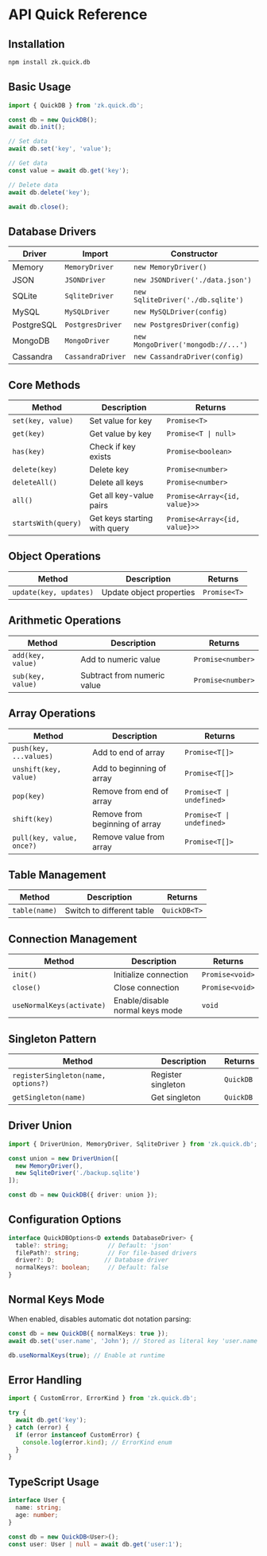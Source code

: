 # API Quick Reference

## Installation
```bash
npm install zk.quick.db
```

## Basic Usage
```typescript
import { QuickDB } from 'zk.quick.db';

const db = new QuickDB();
await db.init();

// Set data
await db.set('key', 'value');

// Get data
const value = await db.get('key');

// Delete data
await db.delete('key');

await db.close();
```

## Database Drivers

| Driver | Import | Constructor |
|--------|---------|-------------|
| Memory | `MemoryDriver` | `new MemoryDriver()` |
| JSON | `JSONDriver` | `new JSONDriver('./data.json')` |
| SQLite | `SqliteDriver` | `new SqliteDriver('./db.sqlite')` |
| MySQL | `MySQLDriver` | `new MySQLDriver(config)` |
| PostgreSQL | `PostgresDriver` | `new PostgresDriver(config)` |
| MongoDB | `MongoDriver` | `new MongoDriver('mongodb://...')` |
| Cassandra | `CassandraDriver` | `new CassandraDriver(config)` |

## Core Methods

| Method | Description | Returns |
|--------|-------------|---------|
| `set(key, value)` | Set value for key | `Promise<T>` |
| `get(key)` | Get value by key | `Promise<T \| null>` |
| `has(key)` | Check if key exists | `Promise<boolean>` |
| `delete(key)` | Delete key | `Promise<number>` |
| `deleteAll()` | Delete all keys | `Promise<number>` |
| `all()` | Get all key-value pairs | `Promise<Array<{id, value}>>` |
| `startsWith(query)` | Get keys starting with query | `Promise<Array<{id, value}>>` |

## Object Operations

| Method | Description | Returns |
|--------|-------------|---------|
| `update(key, updates)` | Update object properties | `Promise<T>` |

## Arithmetic Operations

| Method | Description | Returns |
|--------|-------------|---------|
| `add(key, value)` | Add to numeric value | `Promise<number>` |
| `sub(key, value)` | Subtract from numeric value | `Promise<number>` |

## Array Operations

| Method | Description | Returns |
|--------|-------------|---------|
| `push(key, ...values)` | Add to end of array | `Promise<T[]>` |
| `unshift(key, value)` | Add to beginning of array | `Promise<T[]>` |
| `pop(key)` | Remove from end of array | `Promise<T \| undefined>` |
| `shift(key)` | Remove from beginning of array | `Promise<T \| undefined>` |
| `pull(key, value, once?)` | Remove value from array | `Promise<T[]>` |

## Table Management

| Method | Description | Returns |
|--------|-------------|---------|
| `table(name)` | Switch to different table | `QuickDB<T>` |

## Connection Management

| Method | Description | Returns |
|--------|-------------|---------|
| `init()` | Initialize connection | `Promise<void>` |
| `close()` | Close connection | `Promise<void>` |
| `useNormalKeys(activate)` | Enable/disable normal keys mode | `void` |

## Singleton Pattern

| Method | Description | Returns |
|--------|-------------|---------|
| `registerSingleton(name, options?)` | Register singleton | `QuickDB` |
| `getSingleton(name)` | Get singleton | `QuickDB` |

## Driver Union

```typescript
import { DriverUnion, MemoryDriver, SqliteDriver } from 'zk.quick.db';

const union = new DriverUnion([
  new MemoryDriver(),
  new SqliteDriver('./backup.sqlite')
]);

const db = new QuickDB({ driver: union });
```

## Configuration Options

```typescript
interface QuickDBOptions<D extends DatabaseDriver> {
  table?: string;           // Default: 'json'
  filePath?: string;        // For file-based drivers
  driver?: D;              // Database driver
  normalKeys?: boolean;     // Default: false
}
```

## Normal Keys Mode

When enabled, disables automatic dot notation parsing:

```typescript
const db = new QuickDB({ normalKeys: true });
await db.set('user.name', 'John'); // Stored as literal key 'user.name'

db.useNormalKeys(true); // Enable at runtime
```

## Error Handling

```typescript
import { CustomError, ErrorKind } from 'zk.quick.db';

try {
  await db.get('key');
} catch (error) {
  if (error instanceof CustomError) {
    console.log(error.kind); // ErrorKind enum
  }
}
```

## TypeScript Usage

```typescript
interface User {
  name: string;
  age: number;
}

const db = new QuickDB<User>();
const user: User | null = await db.get('user:1');
```

